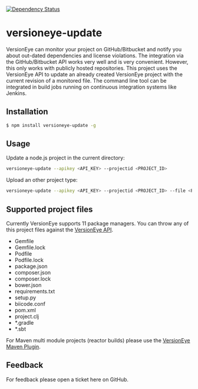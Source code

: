 [![Dependency Status](https://www.versioneye.com/nodejs/versioneye-update/badge.svg)](https://www.versioneye.com/nodejs/versioneye-update)

# versioneye-update

VersionEye can monitor your project on GitHub/Bitbucket and notify you about out-dated dependencies and license violations. The integration via the GitHub/Bitbucket API works very well and is very convenient. However, this only works with publicly hosted repositories. 
This project uses the VersionEye API to update an already created VersionEye project with the current revision of a monitored file.
The command line tool can be integrated in build jobs running on continuous integration systems like Jenkins.

## Installation

```bash
$ npm install versioneye-update -g
```

## Usage

Update a node.js project in the current directory:

```bash
versioneye-update --apikey <API_KEY> --projectid <PROJECT_ID> 
```

Upload an other project type: 
```bash
versioneye-update --apikey <API_KEY> --projectid <PROJECT_ID> --file <PROJECT_FILE>
```
## Supported project files 

Currently VersionEye supports 11 package managers. You can throw any of this project files against the [VersionEye API](https://www.versioneye.com/api/). 

 - Gemfile 
 - Gemfile.lock 
 - Podfile 
 - Podfile.lock 
 - package.json 
 - composer.json 
 - composer.lock
 - bower.json 
 - requirements.txt 
 - setup.py 
 - biicode.conf 
 - pom.xml 
 - project.clj 
 - *.gradle 
 - *.sbt 
 
For Maven multi module projects (reactor builds) please use the [VersionEye Maven Plugin](https://github.com/versioneye/versioneye_maven_plugin). 

## Feedback 

For feedback please open a ticket here on GitHub. 
